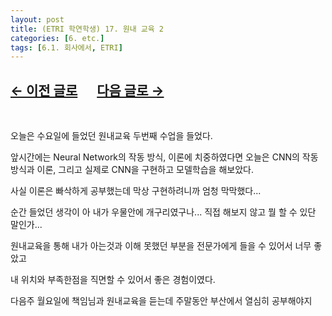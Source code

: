 ```yaml
---
layout: post
title: (ETRI 학연학생) 17. 원내 교육 2
categories: [6. etc.]
tags: [6.1. 회사에서, ETRI]
---
```


## [←  이전 글로](https://maizer2.github.io/6.%20etc2022/2022/04/28/(ETRI-학연학생)-16.발표.html) 　 [다음 글로 →](https://maizer2.github.io/6.%20etc2022/2022/05/00/(ETRI-학연학생)-18.-미정.html)

<br/>

오늘은 수요일에 들었던 원내교육 두번째 수업을 들었다.

앞시간에는 Neural Network의 작동 방식, 이론에 치중하였다면 오늘은 CNN의 작동방식과 이론, 그리고 실제로 CNN을 구현하고 모델학습을 해보았다.

사실 이론은 빠삭하게 공부했는데 막상 구현하려니까 엄청 막막했다...

순간 들었던 생각이 아 내가 우물안에 개구리였구나... 직접 해보지 않고 뭘 할 수 있단 말인가... 

원내교육을 통해 내가 아는것과 이해 못했던 부분을 전문가에게 들을 수 있어서 너무 좋았고

내 위치와 부족한점을 직면할 수 있어서 좋은 경험이였다.

다음주 월요일에 책임님과 원내교육을 듣는데 주말동안 부산에서 열심히 공부해야지